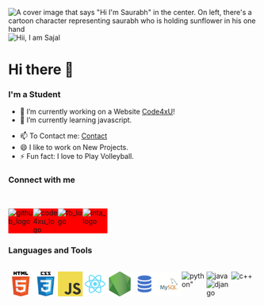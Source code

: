 ![A cover image that says "Hi I'm Saurabh" in the center. On left, there's a cartoon character representing saurabh who is holding sunflower in his one hand](https://res.cloudinary.com/saurabhdaware/image/upload/v1594271019/saurabh2019/projects/githubprofile.png)
![Hii, I am Sajal](https://images.unsplash.com/photo-1506057213367-028a17ec52e5?ixlib=rb-1.2.1&ixid=MnwxMjA3fDB8MHxwaG90by1wYWdlfHx8fGVufDB8fHx8&auto=format&fit=crop&w=750&q=80)

# Hi there 👋

### I'm a Student
- 🔭 I’m currently working on a Website [Code4xU](http://code4xu.blogspot.com)!
- 🌱 I’m currently learning javascript.
<!-- - 🤔 
- 💬 --->
- 📫 To Contact me: <a href="mailto:contact.code4xu@gmail.com">Contact</a>
- 😄 I like to work on New Projects.
- ⚡ Fun fact: I love to Play Volleyball.

### Connect with me
</br>

[<img src="https://sajalgupta19.github.io/sajalgupta19/icon/git.png" alt="github_logo" height="50px" width="50px" style="background-color:red;" align="left" />](https://github.com/sajalgupta19)
[<img src="https://sajalgupta19.github.io/sajalgupta19/icon/aa.png" alt="code4xu_logo" height="50px" width="50px" style="background-color:red;" align="left" style="border-radius:20px;"/>](https://code4xu.blogspot.com)
[<img src="https://sajalgupta19.github.io/sajalgupta19/icon/fa.png" alt="fb_logo" height="50px" width="50px" style="background-color:red;" align="left" />](https://www.facebook.com/)
[<img src="https://sajalgupta19.github.io/sajalgupta19/icon/i.png" alt="inta_logo" height="50px" width="50px" style="background-color:red;" align="left" />](https://www.instagram.com/accounts/login/)
<br><br><br>
### Languages and Tools
<br>


<img align="left" alt="html" width="50px" src="https://raw.githubusercontent.com/github/explore/80688e429a7d4ef2fca1e82350fe8e3517d3494/topics/html/html.png" />
<img align="left" alt="css" width="50px" src="https://raw.githubusercontent.com/github/explore/80688e429a7d4ef2fca1e82350fe8e3517d3494/topics/css/css.png" />
<img align="left" alt="javascript" width="50px" src="https://raw.githubusercontent.com/github/explore/80688e429a7d4ef2fca1e82350fe8e3517d3494/topics/javascript/javascript.png" />
<img align="left" alt="react" width="50px" src="https://raw.githubusercontent.com/github/explore/80688e429a7d4ef2fca1e82350fe8e3517d3494/topics/react/react.png" />
<img align="left" alt="node.js" width="50px" src="https://raw.githubusercontent.com/github/explore/80688e429a7d4ef2fca1e82350fe8e3517d3494/topics/nodejs/nodejs.png" />
<img align="left" alt="sql" width="50px" src="https://raw.githubusercontent.com/github/explore/80688e429a7d4ef2fca1e82350fe8e3517d3494/topics/sql/sql.png" />
<img align="left" alt="mysql" width="50px" src="https://raw.githubusercontent.com/github/explore/80688e429a7d4ef2fca1e82350fe8e3517d3494/topics/mysql/mysql.png" />
<img align="left" alt=python" width="50px" src="https://sajalgupta19.github.io/sajalgupta19/icon/py.png" />
<img align="left" alt="java" width="50px" src="https://sajalgupta19.github.io/sajalgupta19/icon/ja.png" />
<img align="left" alt="c++" width="50px" src="https://sajalgupta19.github.io/sajalgupta19/icon/c.png" />
<img align="left" alt="django" width="50px" src="https://sajalgupta19.github.io/sajalgupta19/icon/dj.png" />
